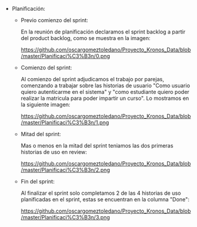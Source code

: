 
  - Planificación:
  
      - Previo comienzo del sprint: 
        
        En la reunión de planificación declaramos el sprint backlog a partir del product backlog, como se muestra en la imagen:
        
        https://github.com/oscargomeztoledano/Proyecto_Kronos_Data/blob/master/Planificaci%C3%B3n/0.png
        
        
      - Comienzo del sprint: 
        
        Al comienzo del sprint adjudicamos el trabajo por parejas, comenzando a trabajar sobre las historias de usuario "Como
        usuario quiero autenticarme en el sistema" y "como estudiante quiero poder realizar la matricula para poder impartir un
        curso". Lo mostramos en la siguiente imagen:
        
        https://github.com/oscargomeztoledano/Proyecto_Kronos_Data/blob/master/Planificaci%C3%B3n/1.png
        
        
      - Mitad del sprint: 
      
        Mas o menos en la mitad del sprint teniamos las dos primeras historias de uso en review:
        
        https://github.com/oscargomeztoledano/Proyecto_Kronos_Data/blob/master/Planificaci%C3%B3n/2.png
        
        
      - Fin del sprint: 
        
        Al finalizar el sprint solo completamos 2 de las 4 historias de uso planificadas en el sprint, estas se encuentran en la columna "Done":
        
        https://github.com/oscargomeztoledano/Proyecto_Kronos_Data/blob/master/Planificaci%C3%B3n/3.png
